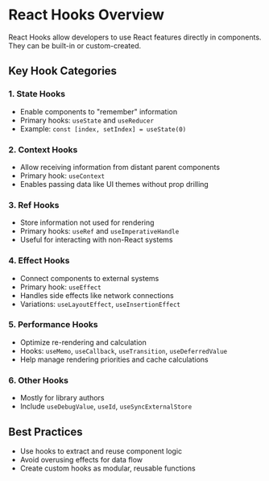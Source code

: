 # React Hooks Overview

React Hooks allow developers to use React features directly in components. They can be built-in or custom-created.

## Key Hook Categories

### 1. State Hooks
- Enable components to "remember" information
- Primary hooks: `useState` and `useReducer`
- Example: `const [index, setIndex] = useState(0)`

### 2. Context Hooks
- Allow receiving information from distant parent components
- Primary hook: `useContext`
- Enables passing data like UI themes without prop drilling

### 3. Ref Hooks
- Store information not used for rendering
- Primary hooks: `useRef` and `useImperativeHandle`
- Useful for interacting with non-React systems

### 4. Effect Hooks
- Connect components to external systems
- Primary hook: `useEffect`
- Handles side effects like network connections
- Variations: `useLayoutEffect`, `useInsertionEffect`

### 5. Performance Hooks
- Optimize re-rendering and calculation
- Hooks: `useMemo`, `useCallback`, `useTransition`, `useDeferredValue`
- Help manage rendering priorities and cache calculations

### 6. Other Hooks
- Mostly for library authors
- Include `useDebugValue`, `useId`, `useSyncExternalStore`

## Best Practices
- Use hooks to extract and reuse component logic
- Avoid overusing effects for data flow
- Create custom hooks as modular, reusable functions